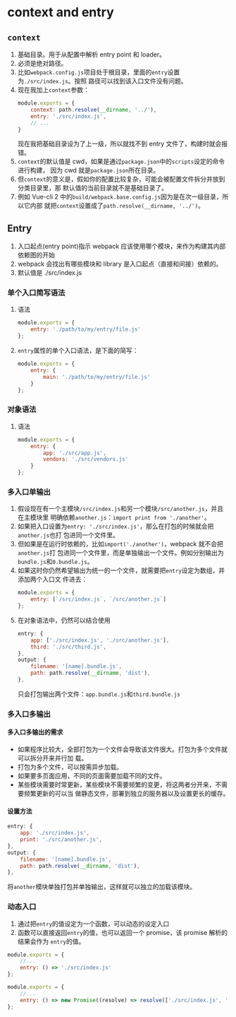 # context and entry

## `context`
1. 基础目录。用于从配置中解析 entry point 和 loader。
2. 必须是绝对路径。
3. 比如`webpack.config.js`项目处于根目录，里面的`entry`设置为`./src/index.js`。按照
路径可以找到该入口文件没有问题。
4. 现在我加上`context`参数：
    ```js
    module.exports = {
        context: path.resolve(__dirname, '../'),
        entry: './src/index.js',
        // ...
    }
    ```
    现在我把基础目录设为了上一级，所以就找不到 entry 文件了，构建时就会报错。
5. `context`的默认值是 cwd，如果是通过`package.json`中的`scripts`设定的命令进行构建，
因为 cwd 就是`package.json`所在目录。
6. 但`context`的意义是，假如你的配置比较复杂，可能会被配置文件拆分并放到分类目录里，那
默认值的当前目录就不是基础目录了。
7. 例如 Vue-cli 2 中的`build/webpack.base.config.js`因为是在次一级目录，所以它内部
就把`context`设置成了`path.resolve(__dirname, '../')`。


## Entry
1. 入口起点(entry point)指示 webpack 应该使用哪个模块，来作为构建其内部依赖图的开始
2. webpack 会找出有哪些模块和 library 是入口起点（直接和间接）依赖的。
3. 默认值是 ./src/index.js

### 单个入口简写语法
1. 语法
    ```js
    module.exports = {
        entry: './path/to/my/entry/file.js'
    };
    ```
2. `entry`属性的单个入口语法，是下面的简写：
    ```js
    module.exports = {
        entry: {
            main: './path/to/my/entry/file.js'
        }
    };
    ```

### 对象语法
1. 语法
    ```js
    module.exports = {
        entry: {
            app: './src/app.js',
            vendors: './src/vendors.js'
        }
    };
    ```

### 多入口单输出
1. 假设现在有一个主模块`/src/index.js`和另一个模块`/src/another.js`，并且在主模块里
明确依赖`another.js`：`import print from './another'`。
2. 如果把入口设置为`entry: './src/index.js'`，那么在打包的时候就会把`another.js`也打
包进同一个文件里。
3. 但如果是在运行时依赖的，比如`import('./another')`，webpack 就不会把`another.js`打
包进同一个文件里，而是单独输出一个文件。例如分别输出为`bundle.js`和`0.bundle.js`。
4. 如果这时你仍然希望输出为统一的一个文件，就需要把`entry`设定为数组，并添加两个入口文
件进去：
    ```js
    module.exports = {
        entry: [`/src/index.js`, `/src/another.js`]
    };
    ```
5. 在对象语法中，仍然可以结合使用
    ```js
    entry: {
        app: ['./src/index.js', './src/another.js'],
        third: './src/third.js',
    },
    output: {
        filename: '[name].bundle.js',
        path: path.resolve(__dirname, 'dist'),
    },
    ```
    只会打包输出两个文件：`app.bundle.js`和`third.bundle.js`

### 多入口多输出
#### 多入口多输出的需求
* 如果程序比较大，全部打包为一个文件会导致该文件很大。打包为多个文件就可以拆分开来并行加
载。
* 打包为多个文件，可以按需异步加载。
* 如果要多页面应用，不同的页面需要加载不同的文件。
* 某些模块需要时常更新，某些模块不需要频繁的变更，将这两者分开来，不需要频繁更新的可以当
做静态文件，部署到独立的服务器以及设置更长的缓存。

#### 设置方法
```js
entry: {
    app: './src/index.js',
    print: './src/another.js',
},
output: {
    filename: '[name].bundle.js',
    path: path.resolve(__dirname, 'dist'),
},
```
将`another`模块单独打包并单独输出，这样就可以独立的加载该模块。

### 动态入口
1. 通过把`entry`的值设定为一个函数，可以动态的设定入口
2. 函数可以直接返回`entry`的值，也可以返回一个 promise，该 promise 解析的结果会作为
`entry`的值。

```js
module.exports = {
    //...
    entry: () => './src/index.js'
};
```
```js
module.exports = {
    //...
    entry: () => new Promise((resolve) => resolve(['./src/index.js', './src/another.js']))
};
```
